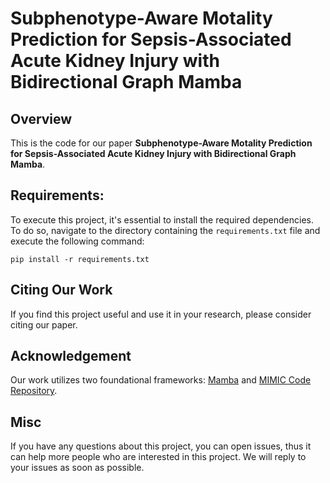 # Subphenotype-Aware Motality Prediction for Sepsis-Associated Acute Kidney Injury with Bidirectional Graph Mamba


## Overview

This is the code for our paper **Subphenotype-Aware Motality Prediction for Sepsis-Associated Acute Kidney Injury with Bidirectional Graph Mamba**.

## Requirements:

To execute this project, it's essential to install the required dependencies. To do so, navigate to the directory containing the `requirements.txt` file and execute the following command:

```
pip install -r requirements.txt
```

## Citing Our Work

If you find this project useful and use it in your research, please consider citing our paper.

## Acknowledgement

Our work utilizes two foundational frameworks: [Mamba](https://github.com/state-spaces/mamba) and [MIMIC Code Repository](https://github.com/MIT-LCP/mimic-code).

## Misc

If you have any questions about this project, you can open issues, thus it can help more people who are interested in this project. We will reply to your issues as soon as possible.

